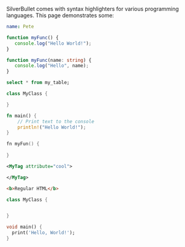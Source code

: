 SilverBullet comes with syntax highlighters for various programming languages. This page demonstrates some:

```yaml
name: Pete
```

```javascript
function myFunc() {
   console.log("Hello World!");
}
```

```typescript
function myFunc(name: string) {
   console.log("Hello", name);
}
```

```sql
select * from my_table;
```

```c++
class MyClass {

}
```

```rust
fn main() {
    // Print text to the console
    println!("Hello World!");
}
```

```swift
fn myFun() {
   
}
```

```xml
<MyTag attribute="cool">

</MyTag>
```

```html
<b>Regular HTML</b>
```

```kotlin
class MyClass {


}
```

```dart
void main() {
  print('Hello, World!');
}
```